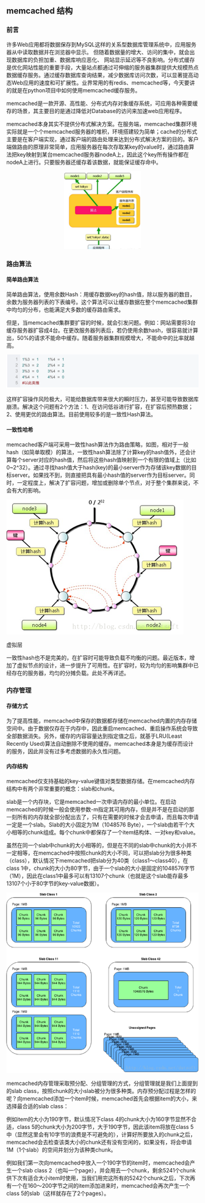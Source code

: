 ## memcached 结构

### 前言

许多Web应用都将数据保存到MySQL这样的关系型数据库管理系统中，应用服务器从中读取数据并在浏览器中显示。 但随着数据量的增大、访问的集中，就会出现数据库的负担加重、数据库响应恶化、 网站显示延迟等不良影响。分布式缓存是优化网站性能的重要手段，大量站点都通过可伸缩的服务器集群提供大规模热点数据缓存服务。通过缓存数据库查询结果，减少数据库访问次数，可以显著提高动态Web应用的速度和可扩展性。业界常用的有redis、memcached等，今天要讲的就是在python项目中如何使用memcached缓存服务。

memcached是一款开源、高性能、分布式内存对象缓存系统，可应用各种需要缓存的场景，其主要目的是通过降低对Database的访问来加速web应用程序。

memcached本身其实不提供分布式解决方案。在服务端，memcached集群环境实际就是一个个memcached服务器的堆积，环境搭建较为简单；cache的分布式主要是在客户端实现，通过客户端的路由处理来达到分布式解决方案的目的。客户端做路由的原理非常简单，应用服务器在每次存取某key的value时，通过路由算法把key映射到某台memcached服务器nodeA上，因此这个key所有操作都在nodeA上进行。只要服务器还缓存着该数据，就能保证缓存命中。

<div align=middle><img src=".images/DFEC8E8E-7904-4F06-A1C3-6670E9028BB1.png" width="40%" height="40%" /></div>

### 路由算法

#### 简单路由算法

简单路由算法，使用余数Hash：用缓存数据key的hash值，除以服务器的数目，余数为服务器列表的下表编号。这个算法可以让缓存数据在整个memcached集群中均匀的分布，也能满足大多数的缓存路由需求。

但是，当memcached集群要扩容的时候，就会引发问题。例如：网站需要将3台缓存服务器扩容成4台。在更改服务器列表后，若仍使用余数hash，很容易就计算出，50%的请求不能命中缓存。随着服务器集群规模增大，不能命中的比率就越高。

![90ACFA92-456E-4A8D-BE34-00B5711402FF](.images/90ACFA92-456E-4A8D-BE34-00B5711402FF.png)

这样扩容操作风险极大，可能给数据库带来很大的瞬时压力，甚至可能导致数据库崩溃。解决这个问题有2个方法：1、在访问低谷进行扩容，在扩容后预热数据；2、使用更优的路由算法。目前使用较多的是一致性Hash算法。

#### 一致性哈希

memcached客户端可采用一致性hash算法作为路由策略，如图，相对于一般hash（如简单取模）的算法，一致性hash算法除了计算key的hash值外，还会计算每个server对应的hash值，然后将这些hash值映射到一个有限的值域上（比如0~2^32）。通过寻找hash值大于hash(key)的最小server作为存储该key数据的目标server。如果找不到，则直接把具有最小hash值的server作为目标server。同时，一定程度上，解决了扩容问题，增加或删除单个节点，对于整个集群来说，不会有大的影响。

![BA8B1F7A-A21D-46BA-909F-117CCE01C1F4](.images/BA8B1F7A-A21D-46BA-909F-117CCE01C1F4.png)

虚拟层

一致性hash也不是完美的，在扩容时可能导致负载不均衡的问题。最近版本，增加了虚拟节点的设计，进一步提升了可用性。在扩容时，较为均匀的影响集群中已经存在的服务器，均匀的分摊负载。此处不再详述。

### 内存管理

#### 存储方式

为了提高性能，memcached中保存的数据都存储在memcached内置的内存存储空间中。由于数据仅存在于内存中，因此重启memcached、重启操作系统会导致全部数据消失。另外，缓存的内容容量达到指定值之后，就基于LRU(Least Recently Used)算法自动删除不使用的缓存。memcached本身是为缓存而设计的服务，因此并没有过多考虑数据的永久性问题。

#### 内存结构

memcached仅支持基础的key-value键值对类型数据存储。在memcached内存结构中有两个非常重要的概念：slab和chunk。

slab是一个内存块，它是memcached一次申请内存的最小单位。在启动memcached的时候一般会使用参数-m指定其可用内存，但是并不是在启动的那一刻所有的内存就全部分配出去了，只有在需要的时候才会去申请，而且每次申请一定是一个slab。Slab的大小固定为1M（1048576 Byte），一个slab由若干个大小相等的chunk组成。每个chunk中都保存了一个item结构体、一对key和value。

虽然在同一个slab中chunk的大小相等的，但是在不同的slab中chunk的大小并不一定相等，在memcached中按照chunk的大小不同，可以把slab分为很多种类（class），默认情况下memcached把slab分为40类（class1～class40），在class 1中，chunk的大小为80字节，由于一个slab的大小是固定的1048576字节（1M），因此在class1中最多可以有13107个chunk（也就是这个slab能存最多13107个小于80字节的key-value数据）。



![A4A565F3-9C65-4520-83F9-2003A017D74C](.images/A4A565F3-9C65-4520-83F9-2003A017D74C.png)

memcached内存管理采取预分配、分组管理的方式，分组管理就是我们上面提到的slab class，按照chunk的大小slab被分为很多种类。内存预分配过程是怎样的呢？向memcached添加一个item时候，memcached首先会根据item的大小，来选择最合适的slab class：

例如item的大小为190字节，默认情况下class 4的chunk大小为160字节显然不合适，class 5的chunk大小为200字节，大于190字节，因此该item将放在class 5中（显然这里会有10字节的浪费是不可避免的），计算好所要放入的chunk之后，memcached会去检查该类大小的chunk还有没有空闲的，如果没有，将会申请1M（1个slab）的空间并划分为该种类chunk。

例如我们第一次向memcached中放入一个190字节的item时，memcached会产生一个slab class 2（也叫一个page），并会用去一个chunk，剩余5241个chunk供下次有适合大小item时使用，当我们用完这所有的5242个chunk之后，下次再有一个在160～200字节之间的item添加进来时，memcached会再次产生一个class 5的slab（这样就存在了2个pages）。